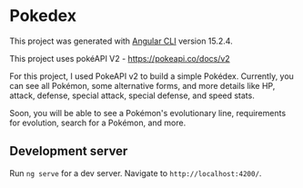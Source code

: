 # Pokedex

This project was generated with [Angular CLI](https://github.com/angular/angular-cli) version 15.2.4.

This project uses pokéAPI V2 - https://pokeapi.co/docs/v2

For this project, I used PokeAPI v2 to build a simple Pokédex. Currently, you can see all Pokémon, some alternative forms, and more details like HP, attack, defense, special attack, special defense, and speed stats. 

Soon, you will be able to see a Pokémon's evolutionary line, requirements for evolution, search for a Pokémon, and more.

## Development server

Run `ng serve` for a dev server. Navigate to `http://localhost:4200/`.

##

